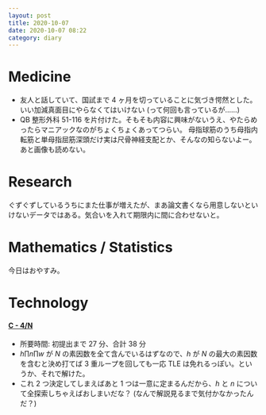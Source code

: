 ```yaml
---
layout: post
title: 2020-10-07
date: 2020-10-07 08:22
category: diary
---
```


# Medicine
- 友人と話していて、国試まで 4 ヶ月を切っていることに気づき愕然とした。いい加減真面目にやらなくてはいけない (って何回も言っているが……)
- QB 整形外科 51-116 を片付けた。そもそも内容に興味がないうえ、やたらめったらマニアックなのがちょくちょくあってつらい。 母指球筋のうち母指内転筋と単母指屈筋深頭だけ実は尺骨神経支配とか、そんなの知らないよー。あと画像も読めない。

# Research
ぐずぐずしているうちにまた仕事が増えたが、まあ論文書くなら用意しないといけないデータではある。気合いを入れて期限内に間に合わせないと。

# Mathematics / Statistics
今日はおやすみ。

# Technology

#### [C - 4/N](https://atcoder.jp/contests/tenka1-2017/tasks/tenka1_2017_c)
- 所要時間: 初提出まで 27 分、合計 38 分
- $h \prod n \prod w$ が $N$ の素因数を全て含んでいるはずなので、$h$ が $N$ の最大の素因数を含むと決め打てば 3 重ループを回しても一応 TLE は免れるっぽい。というか、それで解けた。
- これ 2 つ決定してしまえばあと 1 つは一意に定まるんだから、$h$ と $n$ について全探索しちゃえばおしまいだな？ (なんで解説見るまで気付かなかったんだ？)
